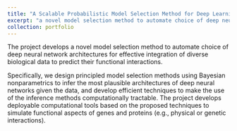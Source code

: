 ```yaml
---
title: "A Scalable Probabilistic Model Selection Method for Deep Learning in Gene-Protein Network Inference and Integration"
excerpt: "a novel model selection method to automate choice of deep neural network architectures <br/><img align='center' width='400' src='/images/dnn_net.png'>"
collection: portfolio
---
```


The project develops a novel model selection method to automate choice of deep neural network architectures 
for effective integration of diverse biological data to predict their functional interactions.

Specifically, we design principled model selection methods using Bayesian nonparametrics to infer 
the most plausible architectures of deep neural networks given the data, and develop efficient techniques 
to make the use of the inference methods computationally tractable. The project develops deployable computational tools based on the proposed techniques to simulate functional 
aspects of genes and proteins (e.g., physical or genetic interactions).
